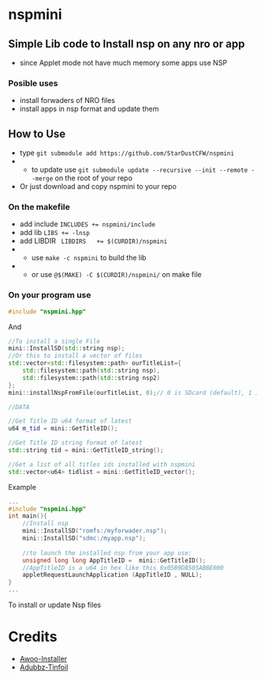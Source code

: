# nspmini
## Simple Lib code to Install nsp on any nro or app
* since Applet mode not have much memory some apps use NSP

### Posible uses
* install forwaders of NRO files
* install apps in nsp format and update them

## How to Use 
* type ``git submodule add https://github.com/StarDustCFW/nspmini``
* * to update use `git submodule update --recursive --init --remote --merge`
on the root of your repo
* Or just download and copy nspmini to your repo


### On the makefile
* add include
`INCLUDES += nspmini/include `
* add lib 
`LIBS += -lnsp`
* add LIBDIR
` LIBDIRS	+= $(CURDIR)/nspmini`
* * use ``make -c nspmini`` to build the lib
* * or use `@$(MAKE) -C $(CURDIR)/nspmini/` on make file 

### On your program use 
```c++
#include "nspmini.hpp"
```
And
```c++
//To install a single File
mini::InstallSD(std::string nsp);
//Or this to install a vector of files
std::vector<std::filesystem::path> ourTitleList={
	std::filesystem::path(std::string nsp),
	std::filesystem::path(std::string nsp2)
}; 
mini::installNspFromFile(ourTitleList, 0);// 0 is SDcard (default), 1 is BuildInUser 

//DATA

//Get Title ID u64 format of latest
u64 m_tid = mini::GetTitleID();

//Get Title ID string format of latest
std::string tid = mini::GetTitleID_string();

//Get a list of all titles ids installed with nspmini
std::vector<u64> tidlist = mini::GetTitleID_vector();
```
Example
```c++
...
#include "nspmini.hpp"
int main(){
	//Install nsp
	mini::InstallSD("romfs:/myforwader.nsp");
	mini::InstallSD("sdmc:/myapp.nsp");
	
	//to launch the installed nsp from your app use:
	unsigned long long AppTitleID =  mini::GetTitleID();
	//AppTitleID is a u64 in hex like this 0x05B9DB505ABBE000
	appletRequestLaunchApplication (AppTitleID , NULL);
}
...
```
To install or update Nsp files


# Credits
* [Awoo-Installer](https://github.com/Huntereb/Awoo-Installer)
* [Adubbz-Tinfoil](https://github.com/Adubbz/Tinfoil)
